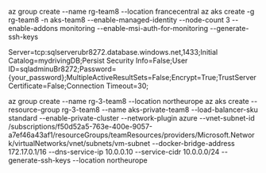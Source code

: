 az group create --name rg-team8 --location francecentral
az aks create -g rg-team8  -n aks-team8 --enable-managed-identity --node-count 3 --enable-addons monitoring --enable-msi-auth-for-monitoring  --generate-ssh-keys

Server=tcp:sqlserverubr8272.database.windows.net,1433;Initial Catalog=mydrivingDB;Persist Security Info=False;User ID=sqladminuBr8272;Password={your_password};MultipleActiveResultSets=False;Encrypt=True;TrustServerCertificate=False;Connection Timeout=30;

az group create --name rg-3-team8 --location northeurope
az aks create --resource-group rg-3-team8  --name aks-private-team8 --load-balancer-sku standard  --enable-private-cluster --network-plugin azure --vnet-subnet-id /subscriptions/f50d52a5-763e-400e-9057-a7ef46a43af1/resourceGroups/teamResources/providers/Microsoft.Network/virtualNetworks/vnet/subnets/vm-subnet  --docker-bridge-address 172.17.0.1/16 --dns-service-ip 10.0.0.10 --service-cidr 10.0.0.0/24 --generate-ssh-keys --location northeurope